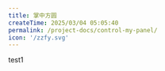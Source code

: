 ```yaml
---
title: 掌中方圆
createTime: 2025/03/04 05:05:40
permalink: /project-docs/control-my-panel/
icon: '/zzfy.svg'
---
```


test1